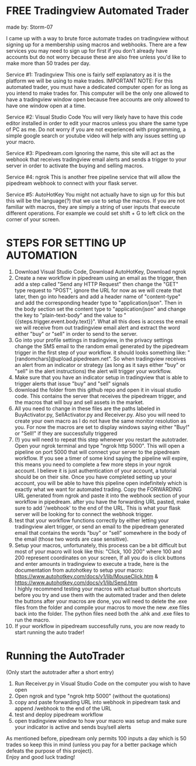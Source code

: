 # FREE Tradingview Automated Trader 
made by: Storm-07 <br />

  I came up with a way to brute force automate trades on tradingview without signing up for a membership using macros and webhooks.
There are a few services you may need to sign up for first if you don't already have accounts but do not worry because these are also free unless you'd like to make more than 50 trades per day. 

Service #1: Tradingview
  This one is fairly self explanatory as it is the platform we will be using to make trades. IMPORTANT NOTE: For this automated trader, you must have a dedicated computer open for as long as you intend to make trades for. This computer will be the only one allowed to have a tradingview window open because free accounts are only allowed to have one window open at a time.

Service #2: Visual Studio Code
  You will very likely have to have this code editor installed in order to edit your macros unless you share the same type of PC as me. Do not worry if you are not experienced with programming, a simple google search or youtube video will help with any issues setting up your macro.

Service #3: Pipedream.com
  Ignoring the name, this site will act as the webhook that receives tradingview email alerts and sends a trigger to your server in order to activate the buying and selling macros.

Service #4: ngrok
  This is another free pipeline service that will allow the pipedream webhook to connect with your flask server.

Service #5: AutoHotKey
  You might not actually have to sign up for this but this will be the language(?) that we use to setup the macros. If you are not familiar with macros, they are simply a string of user inputs that execute different operations. For example we could set shift + G to left click on the corner of your screen.

# STEPS FOR SETTING UP AUTOMATION
1. Download Visual Studio Code, Download AutoHotKey, Download ngrok
2. Create a new workflow in pipedream using an email as the trigger, then add a step called "Send any HTTP Request" then change the "GET" type request to "POST", ignore the URL for now as we will create that later, then go into headers and add a header name of "content-type" and add the corresponding header type to "application/json". Then in the body section set the content type to "application/json" and change the key to "plain-text-body" and the value to "{{steps.trigger.event.body.text}}". What all this does is access the email we will receive from out tradingview email alert and extract the word either "buy" or "sell" in order to send to the server.
3. Go into your profile settings in tradingview, in the privacy settings change the SMS email to the random email generated by the pipedream trigger in the first step of your workflow. it should looks something like: "[randomchars]@upload.pipedream.net". So when tradingview receives an alert from an indicator or strategy (as long as it says either "buy" or "sell" in the alert instructions) the alert will trigger your workflow.
4. Make sure that you have an indicator setup in tradingview that is able to trigger alerts that issue "buy" and "sell" signals
5. download the folder from this github repo and open it in visual studio code. This contains the server that receives the pipedream trigger, and the macros that will buy and sell assets in the market.
6. All you need to change in these files are the paths labeled in BuyActivator.py, SellActivator.py and Receiver.py. Also you will need to create your own macro as I do not have the same monitor resolution as you. For now the macros are set to display windows saying either "Buy!" or "Sell!" if they are successfully triggered
7. (!) you will need to repeat this step whenever you restart the autotrader. Open your ngrok terminal and type "ngrok http 5000". This will open a pipeline on port 5000 that will connect your server to the pipedream workflow. If you see a timer of some kind saying the pipeline will expire, this means you need to complete a few more steps in your ngrok account. I believe it is just authentication of your account, a tutorial should be on their site. Once you have completed setting up your account, you will be able to have this pipeline open indefinitely which is exactly what we want for automated trading. Copy the FORWARDING URL generated from ngrok and paste it into the webhook section of your workflow in pipedream. after you have the forwarding URL pasted, make sure to add '/webhook' to the end of the URL. This is what your flask server will be looking for to connect the webhook trigger.
8. test that your workflow functions correctly by either letting your tradingview alert trigger, or send an email to the pipedream generated email that contains the words "buy" or "sell" somewhere in the body of the email (those two words are case sensitive).
9. Setup your macros, unfortunately, this process can be a bit difficult but most of your macro will look like this: "Click, 100 200" where 100 and 200 represent coordinates on your screen, If all you do is click buttons and enter amounts in tradingview to execute a trade, here is the documentation from autohotkey to setup your macro: https://www.autohotkey.com/docs/v1/lib/MouseClick.htm & https://www.autohotkey.com/docs/v1/lib/Send.htm <br /> I highly recommend testing your macros with actual button shortcuts before you try and use them with the automated trader and then delete the buttons after your macros are done, you will need to delete the .exe files from the folder and compile your macros to move the new .exe files back into the folder. The python files need both the .ahk and .exe files to run the macro.
10. If your workflow in pipedream successfully runs, you are now ready to start running the auto trader!

# Running the AutoTrader
(Only start the autotrader after a short entry)
1. Run Receiver.py in Visual Studio Code on the computer you wish to have open
2. Open ngrok and type "ngrok http 5000" (without the quotations)
3. copy and paste forwarding URL into webhook in pipedream task and append /webhook to the end of the URL
4. test and deploy pipedream workflow
5. open tradingview window to how your macro was setup and make sure your indicator is active and sends buy/sell alerts

As mentioned before, pipedream only permits 100 inputs a day which is 50 trades so keep this in mind (unless you pay for a better package which defeats the purpose of this project). <br />
Enjoy and good luck trading!
